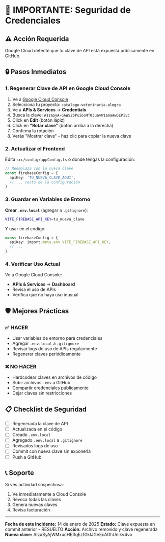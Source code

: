 # 🚨 IMPORTANTE: Seguridad de Credenciales

## ⚠️ Acción Requerida

Google Cloud detectó que tu clave de API está expuesta públicamente en GitHub.

## 🔒 Pasos Inmediatos

### 1. Regenerar Clave de API en Google Cloud Console

1. Ve a [Google Cloud Console](https://console.cloud.google.com/)
2. Selecciona tu proyecto: `catalogo-veterinaria-alegra`
3. Ve a **APIs & Services** → **Credentials**
4. Busca la clave: `AIzaSyA-GAWS25Pui6oMT03uavW1anaAwDEPivc`
5. Click en **Edit** (botón lápiz)
6. Click en **"Rotar clave"** (botón arriba a la derecha)
7. Confirma la rotación
8. Verás "Mostrar clave" - haz clic para copiar la nueva clave

### 2. Actualizar el Frontend

Edita `src/config/appConfig.ts` o donde tengas la configuración:

```typescript
// Reemplaza con la nueva clave
const firebaseConfig = {
  apiKey: 'TU_NUEVA_CLAVE_AQUI',
  // ... resto de la configuración
}
```

### 3. Guardar en Variables de Entorno

**Crear `.env.local`** (agregar a `.gitignore`):

```bash
VITE_FIREBASE_API_KEY=tu_nueva_clave
```

Y usar en el código:
```typescript
const firebaseConfig = {
  apiKey: import.meta.env.VITE_FIREBASE_API_KEY,
  // ...
}
```

### 4. Verificar Uso Actual

Ve a Google Cloud Console:
- **APIs & Services** → **Dashboard**
- Revisa el uso de APIs
- Verifica que no haya uso inusual

## 🛡️ Mejores Prácticas

### ✅ HACER
- Usar variables de entorno para credenciales
- Agregar `.env.local` a `.gitignore`
- Revisar logs de uso de APIs regularmente
- Regenerar claves periódicamente

### ❌ NO HACER
- Hardcodear claves en archivos de código
- Subir archivos `.env` a GitHub
- Compartir credenciales públicamente
- Dejar claves sin restricciones

## 📋 Checklist de Seguridad

- [ ] Regenerada la clave de API
- [ ] Actualizada en el código
- [ ] Creado `.env.local`
- [ ] Agregado `.env.local` a `.gitignore`
- [ ] Revisados logs de uso
- [ ] Commit con nueva clave sin exponerla
- [ ] Push a GitHub

## 📞 Soporte

Si ves actividad sospechosa:
1. Ve inmediatamente a Cloud Console
2. Revoca todas las claves
3. Genera nuevas claves
4. Revisa facturación

---

**Fecha de este incidente:** 14 de enero de 2025
**Estado:** Clave expuesta en commit anterior - RESUELTO
**Acción:** Archivo removido y clave regenerada
**Nueva clave:** AIzaSyAjWMxucHE3qEzfGkIJGeEcAOhUnIkv4vo

